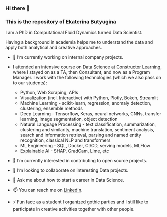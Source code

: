 ### Hi there 👋 

### This is the repository of Ekaterina Butyugina 

I am a PhD in Computational Fluid Dynamics turned Data Scientist. 

Having a background in academia helps me to understand the data and apply both analytical and creative approaches.

- 🔭 I’m currently working on internal company projects.  
 
- I attended an intensive course on Data Science at [Constructor Learning](https://learning.constructor.org/), where I stayed on as a TA, then Consultant, and now as a Program Manager. I work with the following technologies (which we also pass on to our students):   

  - Python, Web Scraping, APIs   
  - Visualization (incl. Interactive) with Python, Plotly, Bokeh, Streamlit 
  - Machine Learning - scikit-learn, regression, anomaly detection, clustering, ensemble methods 
  - Deep Learning - Tensorflow, Keras, neural networks, CNNs, transfer learning, image segmentation, object detection
  - Natural Language Processing - text classification, summarization, clustering and similarity, machine translation, sentiment analysis, search and information retrieval, parsing and named entity recognition, classical NLP and transformers
  - ML Engineering - SQL, Docker, CI/CD, serving models, MLFlow
  - Explainable AI - SHAP, GradCam, Lime, etc
 

- 🌱 I’m currently interested in contributing to open source projects.  
- 👯 I’m looking to collaborate on interesting Data projects.
- 💬 Ask me about how to start a career in Data Science.
- 📫 You can reach me on [LinkedIn](https://www.linkedin.com/in/ekaterina-butyugina/). 
- ⚡ Fun fact: as a student I organized gothic parties and I still like to participate in creative activities together with other people.  



